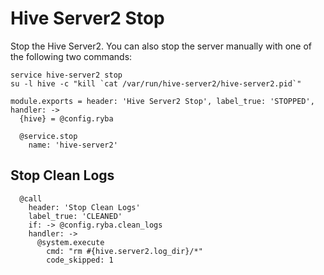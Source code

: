 
# Hive Server2 Stop

Stop the Hive Server2. You can also stop the server manually with one of
the following two commands:

```
service hive-server2 stop
su -l hive -c "kill `cat /var/run/hive-server2/hive-server2.pid`"
```

    module.exports = header: 'Hive Server2 Stop', label_true: 'STOPPED', handler: ->
      {hive} = @config.ryba

      @service.stop
        name: 'hive-server2'

## Stop Clean Logs

      @call
        header: 'Stop Clean Logs'
        label_true: 'CLEANED'
        if: -> @config.ryba.clean_logs
        handler: ->
          @system.execute
            cmd: "rm #{hive.server2.log_dir}/*"
            code_skipped: 1

